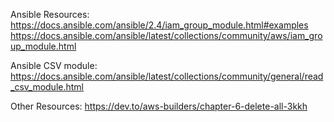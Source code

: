 
Ansible Resources: 
https://docs.ansible.com/ansible/2.4/iam_group_module.html#examples
https://docs.ansible.com/ansible/latest/collections/community/aws/iam_group_module.html

Ansible CSV module:
https://docs.ansible.com/ansible/latest/collections/community/general/read_csv_module.html


Other Resources:
https://dev.to/aws-builders/chapter-6-delete-all-3kkh



